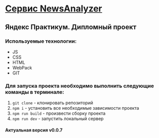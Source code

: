 
# [Сервис NewsAnalyzer](https://daryadomoroshchenko.github.io/news_analyzer_diploma/)
## Яндекс Практикум. Дипломный проект
### Используемые технологии:
* JS
* CSS
* HTML
* WebPack
* GIT
### Для запуска проекта необходимо выполнить следующие команды в терминале:
1. `git clone` - клонировать репозиторий
2. `npm i` - установить все необходимые зависимости проекта
3. `npm run build` - произвести сборку проекта
4. `npm run dev` - запустить локальный сервер
#### Актуальная версия v0.0.7

